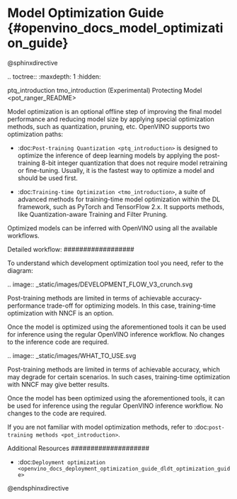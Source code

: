 # Model Optimization Guide {#openvino_docs_model_optimization_guide}

@sphinxdirective

.. toctree::
   :maxdepth: 1
   :hidden:

   ptq_introduction
   tmo_introduction
   (Experimental) Protecting Model <pot_ranger_README>


Model optimization is an optional offline step of improving the final model performance and reducing model size by applying special optimization methods, such as quantization, pruning, etc. OpenVINO supports two optimization paths:

- :doc:`Post-training Quantization <ptq_introduction>` is designed to optimize the inference of deep learning models by applying the post-training 8-bit integer quantization that does not require model retraining or fine-tuning. Usually, it is the fastest way to optimize a model and should be used first.

- :doc:`Training-time Optimization <tmo_introduction>`, a suite of advanced methods for training-time model optimization within the DL framework, such as PyTorch and TensorFlow 2.x. It supports methods, like Quantization-aware Training and Filter Pruning. 

Optimized models can be inferred with OpenVINO using all the available workflows.


Detailed workflow:
##################

To understand which development optimization tool you need, refer to the diagram:

.. image:: _static/images/DEVELOPMENT_FLOW_V3_crunch.svg

Post-training methods are limited in terms of achievable accuracy-performance trade-off for optimizing models. In this case, training-time optimization with NNCF is an option.

Once the model is optimized using the aforementioned tools it can be used for inference using the regular OpenVINO inference workflow. No changes to the inference code are required.

.. image:: _static/images/WHAT_TO_USE.svg

Post-training methods are limited in terms of achievable accuracy, which may degrade for certain scenarios.  In such cases, training-time optimization with NNCF may give better results.

Once the model has been optimized using the aforementioned tools, it can be used for inference using the regular OpenVINO inference workflow. No changes to the code are required.

If you are not familiar with model optimization methods, refer to :doc:`post-training methods <pot_introduction>`.

Additional Resources
####################

- :doc:`Deployment optimization <openvino_docs_deployment_optimization_guide_dldt_optimization_guide>`

@endsphinxdirective
